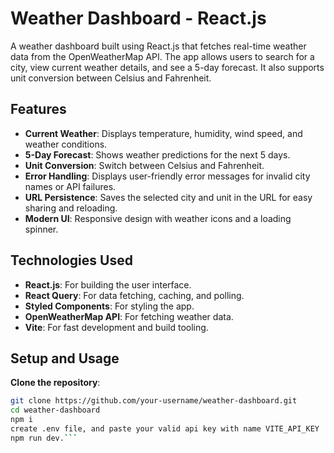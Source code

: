 # Weather Dashboard - React.js

A weather dashboard built using React.js that fetches real-time weather data from the OpenWeatherMap API. The app allows users to search for a city, view current weather details, and see a 5-day forecast. It also supports unit conversion between Celsius and Fahrenheit.

## Features

- **Current Weather**: Displays temperature, humidity, wind speed, and weather conditions.
- **5-Day Forecast**: Shows weather predictions for the next 5 days.
- **Unit Conversion**: Switch between Celsius and Fahrenheit.
- **Error Handling**: Displays user-friendly error messages for invalid city names or API failures.
- **URL Persistence**: Saves the selected city and unit in the URL for easy sharing and reloading.
- **Modern UI**: Responsive design with weather icons and a loading spinner.

## Technologies Used

- **React.js**: For building the user interface.
- **React Query**: For data fetching, caching, and polling.
- **Styled Components**: For styling the app.
- **OpenWeatherMap API**: For fetching weather data.
- **Vite**: For fast development and build tooling.

## Setup and Usage

**Clone the repository**:
   ```bash
   git clone https://github.com/your-username/weather-dashboard.git
   cd weather-dashboard
   npm i
   create .env file, and paste your valid api key with name VITE_API_KEY
   npm run dev.```


